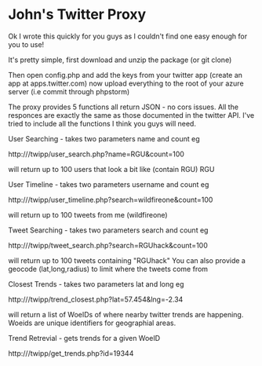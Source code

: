 John's Twitter Proxy
=============

Ok I wrote this quickly for you guys as I couldn't find one easy enough for you to use!

It's pretty simple, first download and unzip the package (or git clone)

Then open config.php and add the keys from your twitter app (create an app at apps.twitter.com) now upload everything to the root of your azure server (i.e commit through phpstorm)

The proxy provides 5 functions all return JSON - no cors issues. All the responces are exactly the same as those documented in the twitter API.
I've tried to include all the functions I think you guys will need.


User Searching -
takes two parameters name and count eg

http://<your-server>/twipp/user_search.php?name=RGU&count=100

will return up to 100 users that look a bit like (contain RGU) RGU


User Timeline -
takes two parameters username and count eg

http://<your-server>/twipp/user_timeline.php?search=wildfireone&count=100

will return up to 100 tweets from me (wildfireone)


Tweet Searching -
takes two parameters search and count eg

http://<your-server>/twipp/tweet_search.php?search=RGUhack&count=100

will return up to 100 tweets containing "RGUhack"
You can also provide a geocode (lat,long,radius) to limit where the tweets come from


Closest Trends -
takes two parameters lat and long eg

http://<your-server>/twipp/trend_closest.php?lat=57.454&lng=-2.34

will return a list of WoeIDs of where nearby twitter trends are happening. Woeids are unique identifiers for geographial areas.


Trend Retrevial -
gets trends for a given WoeID

http://<your-server>/twipp/get_trends.php?id=19344
